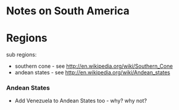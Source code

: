 # Notes on South America


Regions
=======

sub regions:

- southern cone - see <http://en.wikipedia.org/wiki/Southern_Cone>
- andean states - see <http://en.wikipedia.org/wiki/Andean_states>

### Andean States

- Add Venezuela to Andean States too - why? why not?

